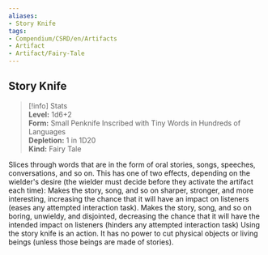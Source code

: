 ```yaml
---
aliases:
- Story Knife
tags:
- Compendium/CSRD/en/Artifacts
- Artifact
- Artifact/Fairy-Tale
---
```


  
## Story Knife  
>[!info] Stats  
> **Level:** 1d6+2  
> **Form:** Small Penknife Inscribed with Tiny Words in Hundreds of Languages  
> **Depletion:** 1 in 1D20  
> **Kind:** Fairy Tale
  
Slices through words that are in the form of oral stories, songs, speeches, conversations, and so on. This has one of two effects, depending on the wielder's desire (the wielder must decide before they activate the artifact each time): Makes the story, song, and so on sharper, stronger, and more interesting, increasing the chance that it will have an impact on listeners (eases any attempted interaction task). Makes the story, song, and so on boring, unwieldy, and disjointed, decreasing the chance that it will have the intended impact on listeners (hinders any attempted interaction task) Using the story knife is an action. It has no power to cut physical objects or living beings (unless those beings are made of stories).